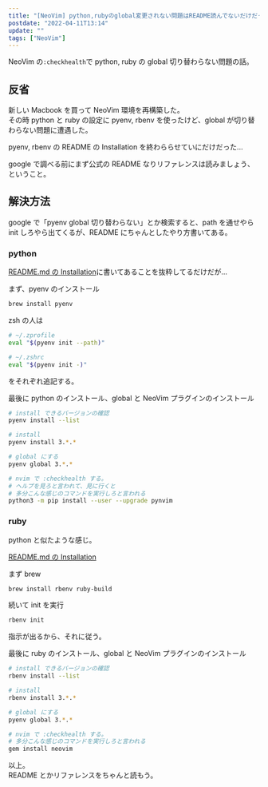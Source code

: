 ```yaml
---
title: "[NeoVim] python,rubyのglobal変更されない問題はREADME読んでないだけだった件"
postdate: "2022-04-11T13:14"
update: ""
tags: ["NeoVim"]
---
```


NeoVim の`:checkhealth`で python, ruby の global 切り替わらない問題の話。

## 反省

新しい Macbook を買って NeoVim 環境を再構築した。  
その時 python と ruby の設定に pyenv, rbenv を使ったけど、global が切り替わらない問題に遭遇した。

pyenv, rbenv の README の Installation を終わららせていにだけだった...

google で調べる前にまず公式の README なりリファレンスは読みましょう、ということ。

## 解決方法

google で「pyenv global 切り替わらない」とか検索すると、path を通せやら init しろやら出てくるが、README にちゃんとしたやり方書いてある。

### python

[README.md の Installation](https://github.com/pyenv/pyenv/blob/master/README.md#installation)に書いてあることを抜粋してるだけだが...

まず、pyenv のインストール

```sh
brew install pyenv
```

zsh の人は

```zsh
# ~/.zprofile
eval "$(pyenv init --path)"
```

```zsh
# ~/.zshrc
eval "$(pyenv init -)"
```

をそれぞれ追記する。

最後に python のインストール、global と NeoVim プラグインのインストール

```sh
# install できるバージョンの確認
pyenv install --list

# install
pyenv install 3.*.*

# global にする
pyenv global 3.*.*

# nvim で :checkhealth する。
# ヘルプを見ろと言われて、見に行くと
# 多分こんな感じのコマンドを実行しろと言われる
python3 -m pip install --user --upgrade pynvim
```

### ruby

python と似たような感じ。

[README.md の Installation](https://github.com/rbenv/rbenv/blob/master/README.md#installation)

まず brew

```sh
brew install rbenv ruby-build
```

続いて init を実行

```sh
rbenv init
```

指示が出るから、それに従う。

最後に ruby のインストール、global と NeoVim プラグインのインストール

```sh
# install できるバージョンの確認
rbenv install --list

# install
rbenv install 3.*.*

# global にする
pyenv global 3.*.*

# nvim で :checkhealth する。
# 多分こんな感じのコマンドを実行しろと言われる
gem install neovim
```

以上。  
README とかリファレンスをちゃんと読もう。

